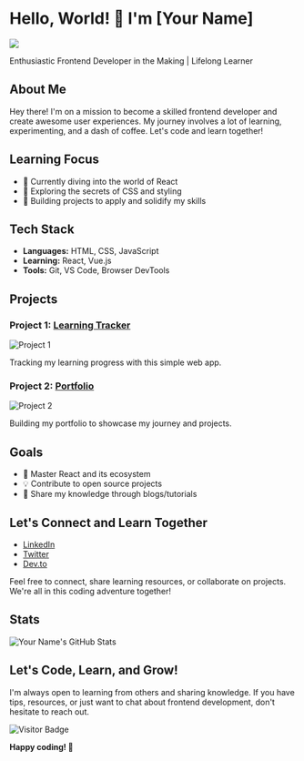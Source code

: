 # Hello, World! 👋 I'm [Your Name]

![](https://user-images.githubusercontent.com/74038190/225813708-98b745f2-7d22-48cf-9150-083f1b00d6c9.gif)

Enthusiastic Frontend Developer in the Making | Lifelong Learner

## About Me

Hey there! I'm on a mission to become a skilled frontend developer and create awesome user experiences. My journey involves a lot of learning, experimenting, and a dash of coffee. Let's code and learn together!

## Learning Focus

- 🚀 Currently diving into the world of React
- 🎨 Exploring the secrets of CSS and styling
- 🔧 Building projects to apply and solidify my skills

## Tech Stack

- **Languages:** HTML, CSS, JavaScript
- **Learning:** React, Vue.js
- **Tools:** Git, VS Code, Browser DevTools

## Projects

### Project 1: [Learning Tracker](link-to-project)

![Project 1](url-to-project-image)

Tracking my learning progress with this simple web app. 

### Project 2: [Portfolio](link-to-project)

![Project 2](url-to-project-image)

Building my portfolio to showcase my journey and projects.

## Goals

- 🌱 Master React and its ecosystem
- 💡 Contribute to open source projects
- 📝 Share my knowledge through blogs/tutorials

## Let's Connect and Learn Together

- [LinkedIn](https://www.linkedin.com/in/yourusername/)
- [Twitter](https://twitter.com/yourusername)
- [Dev.to](https://dev.to/yourusername)

Feel free to connect, share learning resources, or collaborate on projects. We're all in this coding adventure together!

## Stats

![Your Name's GitHub Stats](https://github-readme-stats.vercel.app/api?username=yourusername&show_icons=true&count_private=true)

## Let's Code, Learn, and Grow!

I'm always open to learning from others and sharing knowledge. If you have tips, resources, or just want to chat about frontend development, don't hesitate to reach out.

![Visitor Badge](https://visitor-badge.laobi.icu/badge?page_id=yourusername.yourusername)

**Happy coding! 🚀**
